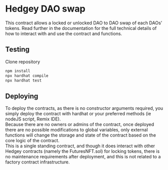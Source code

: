 # Hedgey DAO swap

This contract allows a locked or unlocked DAO to DAO swap of each DAOs' tokens. Read further in the documentation for the full technical details of how to interact with and use the contract and functions. 


## Testing
Clone repository

``` bash
npm install
npx hardhat compile
npx hardhat test
```

## Deploying
To deploy the contracts, as there is no constructor arguments required, you simply deploy the contract with hardhat or your preferred methods (ie nodeJS script, Remix IDE).  
Because there are no owners or admins of the contract, once deployed there are no possible modifications to global variables, only external functions will change the storage and state of the contract based on the core logic of the contract.   
This is a single standing contract, and though it does interact with other Hedgey contracts (namely the FuturesNFT.sol) for locking tokens, there is no maintenance requirements after deployment, and this is not related to a factory contract infrastructure. 
